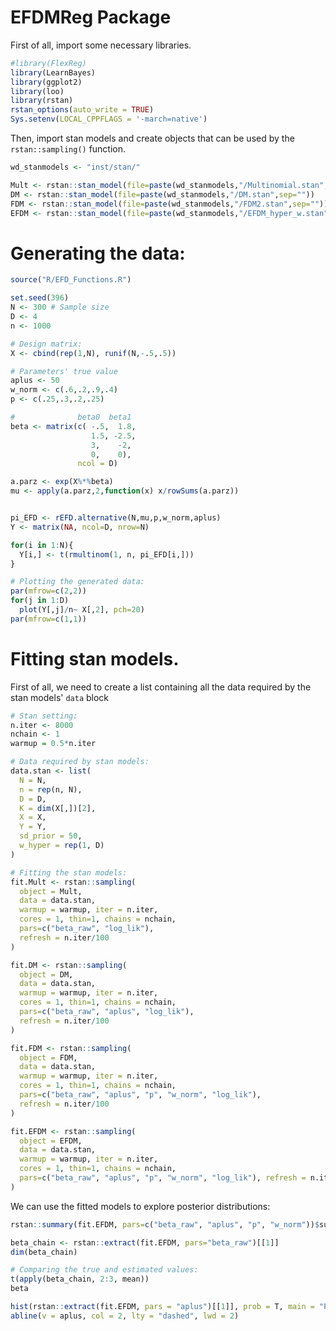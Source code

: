 # EFDMReg Package

<!-- badges: start -->

<!-- badges: end -->

First of all, import some necessary libraries.
```r
#library(FlexReg)
library(LearnBayes)
library(ggplot2)
library(loo)
library(rstan)
rstan_options(auto_write = TRUE)
Sys.setenv(LOCAL_CPPFLAGS = '-march=native')
```

Then, import stan models and create objects that can be used by the `rstan::sampling()` function.

```r
wd_stanmodels <- "inst/stan/"

Mult <- rstan::stan_model(file=paste(wd_stanmodels,"/Multinomial.stan",sep=""))
DM <- rstan::stan_model(file=paste(wd_stanmodels,"/DM.stan",sep=""))
FDM <- rstan::stan_model(file=paste(wd_stanmodels,"/FDM2.stan",sep=""))
EFDM <- rstan::stan_model(file=paste(wd_stanmodels,"/EFDM_hyper_w.stan",sep=""))
```

# Generating the data:

```r
source("R/EFD_Functions.R")

set.seed(396)
N <- 300 # Sample size
D <- 4
n <- 1000

# Design matrix:
X <- cbind(rep(1,N), runif(N,-.5,.5))

# Parameters' true value
aplus <- 50
w_norm <- c(.6,.2,.9,.4)
p <- c(.25,.3,.2,.25)

#              beta0  beta1
beta <- matrix(c( -.5,  1.8,
                  1.5, -2.5,
                  3,    -2,
                  0,    0),
               ncol = D)

a.parz <- exp(X%*%beta)
mu <- apply(a.parz,2,function(x) x/rowSums(a.parz))


pi_EFD <- rEFD.alternative(N,mu,p,w_norm,aplus)
Y <- matrix(NA, ncol=D, nrow=N)

for(i in 1:N){
  Y[i,] <- t(rmultinom(1, n, pi_EFD[i,]))
}

# Plotting the generated data:
par(mfrow=c(2,2))
for(j in 1:D)
  plot(Y[,j]/n~ X[,2], pch=20)
par(mfrow=c(1,1))
```

# Fitting stan models.

First of all, we need to create a list containing all the data required by the stan models' `data` block  

```r
# Stan setting:
n.iter <- 8000
nchain <- 1
warmup = 0.5*n.iter

# Data required by stan models:
data.stan <- list(
  N = N,
  n = rep(n, N),
  D = D,
  K = dim(X[,])[2],
  X = X,
  Y = Y,
  sd_prior = 50,
  w_hyper = rep(1, D)
)

# Fitting the stan models:
fit.Mult <- rstan::sampling(
  object = Mult,
  data = data.stan,
  warmup = warmup, iter = n.iter,
  cores = 1, thin=1, chains = nchain,
  pars=c("beta_raw", "log_lik"),
  refresh = n.iter/100
)

fit.DM <- rstan::sampling(
  object = DM,
  data = data.stan,
  warmup = warmup, iter = n.iter,
  cores = 1, thin=1, chains = nchain,
  pars=c("beta_raw", "aplus", "log_lik"),
  refresh = n.iter/100
)

fit.FDM <- rstan::sampling(
  object = FDM,
  data = data.stan,
  warmup = warmup, iter = n.iter,
  cores = 1, thin=1, chains = nchain,
  pars=c("beta_raw", "aplus", "p", "w_norm", "log_lik"),
  refresh = n.iter/100
)

fit.EFDM <- rstan::sampling(
  object = EFDM,
  data = data.stan,
  warmup = warmup, iter = n.iter,
  cores = 1, thin=1, chains = nchain,
  pars=c("beta_raw", "aplus", "p", "w_norm", "log_lik"), refresh = n.iter/100
)
```
We can use the fitted models to explore posterior distributions:

```r
rstan::summary(fit.EFDM, pars=c("beta_raw", "aplus", "p", "w_norm"))$summary

beta_chain <- rstan::extract(fit.EFDM, pars="beta_raw")[[1]]
dim(beta_chain)

# Comparing the true and estimated values:
t(apply(beta_chain, 2:3, mean))
beta

hist(rstan::extract(fit.EFDM, pars = "aplus")[[1]], prob = T, main = "Posterior distribution of aplus")
abline(v = aplus, col = 2, lty = "dashed", lwd = 2)
```


